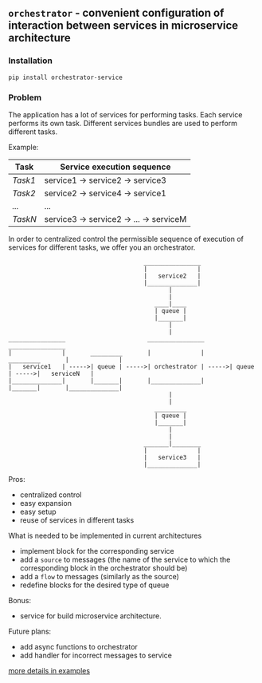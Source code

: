 ## ``orchestrator`` - convenient configuration of interaction between services in microservice architecture

### Installation

```commandline
pip install orchestrator-service
```

### Problem

The application has a lot of services for performing tasks. Each service performs its own task. Different services bundles are used to perform different tasks.

Example:

Task | Service execution sequence 
--- | --- 
*Task1* | service1 -> service2 -> service3
*Task2* | service2 -> service4 -> service1
*...* | ...
*TaskN* | service3 -> service2 -> ... -> serviceM
    
In order to centralized control the permissible sequence of execution of services for different tasks, we offer you an orchestrator.

```text
                                      ________________
                                      |              |
                                      |   service2   |
                                      |______________|
                                             |
                                             |                                       
                                         ____|____                                       
                                         | queue |                                       
                                         |_______|  
                                             |                                                                                                                        
                                             |
________________                       ________________                       ________________
|              |       _________       |              |       _________       |              |
|   service1   | ----->| queue | ----->| orchestrator | ----->| queue | ----->|   serviceN   |
|______________|       |_______|       |______________|       |_______|       |______________|
                                             |
                                             |                                       
                                         _________                                       
                                         | queue |                                       
                                         |_______|  
                                             |
                                             |                                                                                                                        
                                      _______|________
                                      |              |
                                      |   service3   |
                                      |______________|

```


Pros:
* centralized control
* easy expansion
* easy setup
* reuse of services in different tasks

What is needed to be implemented in current architectures
* implement block for the corresponding service
* add a `source` to messages (the name of the service to which the corresponding block in the orchestrator should be)
* add a `flow` to messages (similarly as the source)
* redefine blocks for the desired type of queue

Bonus:
* service for build microservice architecture.

Future plans:
* add async functions to orchestrator
* add handler for incorrect messages to service

[more details in examples](https://github.com/Shchusia/orchestrator/blob/develop/examples)
